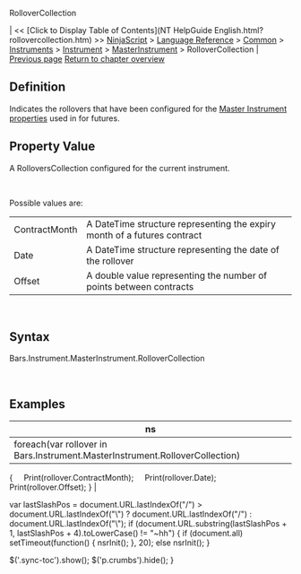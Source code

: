 ﻿










 


RolloverCollection







| &lt;&lt; [Click to Display Table of Contents](NT HelpGuide English.html?rollovercollection.htm) &gt;&gt;
 [NinjaScript](ninjascript.htm) &gt; [Language Reference](language_reference_wip.htm) &gt; [Common](common.htm) &gt; [Instruments](instruments_ninjascript.htm) &gt; [Instrument](instrument.htm) &gt; [MasterInstrument](masterinstrument.htm) &gt;
RolloverCollection | [Previous page](pointvalue.htm)
[Return to chapter overview](masterinstrument.htm)










Definition
----------


Indicates the rollovers that have been configured for the [Master Instrument properties](editing_instruments.htm) used in for futures.



Property Value
--------------


A RolloversCollection configured for the current instrument.


 


Possible values are:




|  |  |
| --- | --- |
| ContractMonth | A DateTime structure representing the expiry month of a futures contract |
| Date | A DateTime structure representing the date of the rollover |
| Offset | A double value representing the number of points between contracts |



 


Syntax
------


Bars.Instrument.MasterInstrument.RolloverCollection


 


Examples
--------




| ns |
| --- |
| foreach(var rollover in Bars.Instrument.MasterInstrument.RolloverCollection)
{
     Print(rollover.ContractMonth);
     Print(rollover.Date);
     Print(rollover.Offset);
} |






 
 var lastSlashPos = document.URL.lastIndexOf("/") &gt; document.URL.lastIndexOf("\\") ? document.URL.lastIndexOf("/") : document.URL.lastIndexOf("\\");
 if (document.URL.substring(lastSlashPos + 1, lastSlashPos + 4).toLowerCase() != "~hh") {
 if (document.all) setTimeout(function() {
 nsrInit();
 }, 20);
 else nsrInit();
 }
 
 
 $('.sync-toc').show();
 $('p.crumbs').hide();
 }
 
 
 



